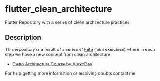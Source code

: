 # flutter_clean_architecture

Flutter Repository with a series of clean architecture practices

## Description

This repository is a result of a series of 
[kata](https://www.parkavenuesolutions.com/what-is-kata) (mini exercises) where in each step we have a new concept from clean architecture

- [Clean Architecture Course by XurxoDev](https://xurxodev.com/curso-clean-architecture/)


For help getting more information or resolving doubts contact me
